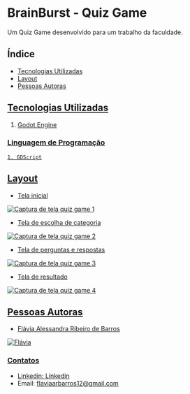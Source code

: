# BrainBurst - Quiz Game


Um Quiz Game desenvolvido para um trabalho da faculdade.

## Índice
 - <a href="#tecnologias-utilizadas"> Tecnologias Utilizadas
 - <a href="#layout"> Layout
 - <a href="#pessoas-autoras"> Pessoas Autoras

## Tecnologias Utilizadas
 1. Godot Engine
  ### Linguagem de Programação
    1. GDScript

## Layout

- Tela inicial

![Captura de tela quiz game 1](https://github.com/Flavia-Ribeir0/Quiz-game/assets/113454052/cc6c31c4-f21e-427e-b1ee-e96d51697430)


- Tela de escolha de categoria

![Captura de tela quiz game 2](https://github.com/Flavia-Ribeir0/Quiz-game/assets/113454052/a090e136-fed3-4fd7-b6f4-4dad2339c8ce)


- Tela de perguntas e respostas

![Captura de tela quiz game 3](https://github.com/Flavia-Ribeir0/Quiz-game/assets/113454052/13929703-9985-4362-b55e-56487e81a974)
  

- Tela de resultado

![Captura de tela quiz game 4](https://github.com/Flavia-Ribeir0/Quiz-game/assets/113454052/298060a7-0efa-4091-9f7e-3abe59a5ca05)

## Pessoas Autoras
- Flávia Alessandra Ribeiro de Barros
  
![Flávia](https://media.licdn.com/dms/image/D4D03AQFfgW4fgWidRA/profile-displayphoto-shrink_200_200/0/1686402896238?e=1709769600&v=beta&t=IwQWvcPiRr8ydo51eTjNLkup4-PPdxhqRNS4xwNKB5o)
  
### Contatos
- Linkedin: [Linkedin](https://www.linkedin.com/feed/?trk=guest_homepage-basic_google-one-tap-submit)
- Email: flaviaarbarros12@gmail.com

